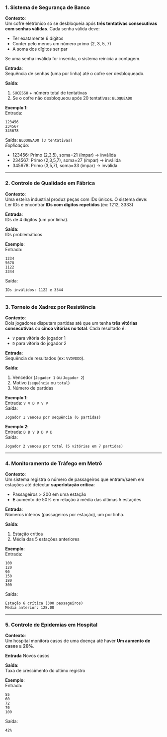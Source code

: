 
### **1. Sistema de Segurança de Banco**  
**Contexto**:  
Um cofre eletrônico só se desbloqueia após **três tentativas consecutivas com senhas válidas**. Cada senha válida deve:  
- Ter exatamente 6 dígitos  
- Conter pelo menos um número primo (2, 3, 5, 7)  
- A soma dos dígitos ser par  

Se uma senha inválida for inserida, o sistema reinicia a contagem.  

**Entrada**:  
Sequência de senhas (uma por linha) até o cofre ser desbloqueado.  

**Saída**:  
1. `SUCESSO` + número total de tentativas  
2. Se o cofre não desbloqueou após 20 tentativas: `BLOQUEADO`  

**Exemplo 1**:  
Entrada:  
```
123456  
234567  
345678  
```  
Saída: `BLOQUEADO (3 tentativas)`  
*Explicação*:  
- 123456: Primo (2,3,5), soma=21 (ímpar) → inválida  
- 234567: Primo (2,3,5,7), soma=27 (ímpar) → inválida  
- 345678: Primo (3,5,7), soma=33 (ímpar) → inválida  


---

### **2. Controle de Qualidade em Fábrica**  
**Contexto**:  
Uma esteira industrial produz peças com IDs únicos. O sistema deve:  
Ler IDs e encontrar **IDs com dígitos repetidos** (ex: 1212, 3333)  

**Entrada**:  
IDs de 4 dígitos (um por linha).  

**Saída**:  
IDs problemáticos  

**Exemplo**:  
Entrada:  
```
1234  
5678  
1122  
3344  
```  
Saída:  
```
IDs inválidos: 1122 e 3344  
```  

---

### **3. Torneio de Xadrez por Resistência**  
**Contexto**:  
Dois jogadores disputam partidas até que um tenha **três vitórias consecutivas** ou **cinco vitórias no total**. Cada resultado é:  
- `V` para vitória do jogador 1  
- `D` para vitória do jogador 2  

**Entrada**:  
Sequência de resultados (ex: `VVDVDDD`).  

**Saída**:  
1. Vencedor (`Jogador 1` ou `Jogador 2`)  
2. Motivo (`sequência` ou `total`)  
3. Número de partidas  

**Exemplo 1**:  
Entrada: `V V D V V V`  
Saída:  
```
Jogador 1 venceu por sequência (6 partidas)  
```  

**Exemplo 2**:  
Entrada: `D D V D D V D `  
Saída:  
```
Jogador 2 venceu por total (5 vitórias em 7 partidas)  
```  

---

### **4. Monitoramento de Tráfego em Metrô**  
**Contexto**:  
Um sistema registra o número de passageiros que entram/saem em estações até detectar **superlotação crítica**:  
- Passageiros > 200 em uma estação  
- **E** aumento de 50% em relação à média das últimas 5 estações  

**Entrada**:  
Números inteiros (passageiros por estação), um por linha.  

**Saída**:  
1. Estação crítica  
2. Média das 5 estações anteriores  

**Exemplo**:  
Entrada:  
```
100  
120  
90  
150  
180  
300  
```  
Saída:  
```
Estação 6 crítica (300 passageiros)  
Média anterior: 128.00  
```  


---

### **5. Controle de Epidemias em Hospital**  
**Contexto**:  
Um hospital monitora casos de uma doença até haver **Um aumento de casos ≥ 20%**.


**Entrada**
Novos casos  

**Saída**:  
Taxa de crescimento do ultimo registro

**Exemplo**:  
Entrada:  
```
55  
60  
72  
70  
100  
```  
Saída:  
```
42%
```
